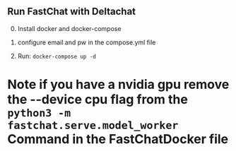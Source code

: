 ## Run FastChat with Deltachat

0. Install docker and docker-compose

1. configure email and pw in the compose.yml file

2. Run: `docker-compose up -d`

# Note if you have a nvidia gpu remove the --device cpu flag from the `python3 -m fastchat.serve.model_worker` Command in the FastChatDocker file
